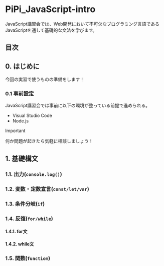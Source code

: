 # PiPi_JavaScript-intro

JavaScript講習会では、Web開発において不可欠なプログラミング言語であるJavaScriptを通して基礎的な文法を学びます。  

## 目次

## 0. はじめに
今回の実習で使うものの準備をします！
### 0.1 事前設定
JavaScript講習会では事前に以下の環境が整っている前提で進められる。
 - Visual Studio Code
 - Node.js

> [!IMPORTANT]
> 何か問題が起きたら気軽に相談しましょう！

## 1. 基礎構文

### 1.1. 出力(`console.log()`)

### 1.2. 変数・定数宣言(`const/let/var`)

### 1.3. 条件分岐(`if`)

### 1.4. 反復(`for/while`)

#### 1.4.1. for文

#### 1.4.2. while文

### 1.5. 関数(`functiom`)
